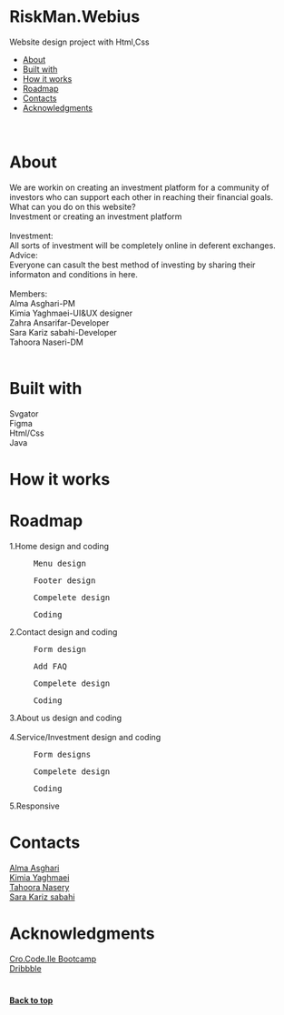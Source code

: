 # RiskMan.Webius
Website design project with Html,Css<br/>

<ul>
  <li><a href="https://github.com/AlmaAsghari/RiskMan.Webius?tab=readme-ov-file#about">About</a></li>
  <LI><a href="https://github.com/AlmaAsghari/RiskMan.Webius#built-with">Built with</a></LI>
  <li><a href="https://github.com/AlmaAsghari/RiskMan.Webius?tab=readme-ov-file#how-it-works">How it works</a>
  <li><a href="https://github.com/AlmaAsghari/RiskMan.Webius?tab=readme-ov-file#roadmap">Roadmap</a></li>
  <li><a href="https://github.com/AlmaAsghari/RiskMan.Webius?tab=readme-ov-file#contacts">Contacts</a></li>
  <li><a href="https://github.com/AlmaAsghari/RiskMan.Webius#acknowledgments">Acknowledgments</a></li>
</ul>
</br>


<h1>About</h1>
We are workin on creating an investment platform for a community of investors who can support each other in reaching their financial goals.</br>What can you do on this website?</br>Investment or creating an investment platform</br></br>Investment:</br>All sorts of investment will be completely online in deferent exchanges.</br>Advice:</br>Everyone can casult the best method of investing by sharing their informaton and conditions in here.</br></br>Members:</br>Alma Asghari-PM</br>Kimia Yaghmaei-UI&UX designer</br>Zahra Ansarifar-Developer</br>Sara Kariz sabahi-Developer</br>Tahoora Naseri-DM
</br></br>


<h1>Built with</h1>
Svgator</br>
Figma</br>
Html/Css</br>
Java



<h1>How it works</h1>









<h1>Roadmap</h1>
1.Home design and coding
<pre>     Menu design</pre>
<pre>     Footer design</pre>
<pre>     Compelete design</pre>
<pre>     Coding</pre>
2.Contact design and coding 
<pre>     Form design</pre>
<pre>     Add FAQ</pre>
<pre>     Compelete design</pre>
<pre>     Coding</pre>
3.About us design and coding <br><br>
4.Service/Investment design and coding 
<pre>     Form designs</pre>
<pre>     Compelete design</pre>
<pre>     Coding</pre>
5.Responsive

 

<h1>Contacts</h1>
<a href="https://t.me/AlmaAsghari">Alma Asghari</a></br>
<a href="https://t.me/Jstkimia">Kimia Yaghmaei</a> </br>
<a href="https://t.me/Tahoora_841220">Tahoora Nasery</a></br>
<a href="https://t.me/neur_swra">Sara Kariz sabahi</a>


 
<h1>Acknowledgments</h1>
<a href="https://partschool.ir/crocodeile">Cro.Code.Ile ‌Bootcamp</a>
<br>
<a href="https://dribbble.com/shots/popular/web-design">Dribbble</a>
<h1> </h1>
<h4><a href="https://github.com/AlmaAsghari/RiskMan.Webius#riskmanwebius">Back to top</a></h4>  


